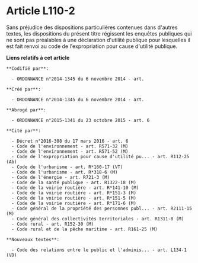# Article L110-2

Sans préjudice des dispositions particulières contenues dans d'autres textes, les dispositions du présent titre régissent les
enquêtes publiques qui ne sont pas préalables à une déclaration d'utilité publique pour lesquelles il est fait renvoi au code
de l'expropriation pour cause d'utilité publique.

**Liens relatifs à cet article**

	**Codifié par**:

	  - ORDONNANCE n°2014-1345 du 6 novembre 2014 - art.

	**Créé par**:

	  - ORDONNANCE n°2014-1345 du 6 novembre 2014 - art.

	**Abrogé par**:

	  - ORDONNANCE n°2015-1341 du 23 octobre 2015 - art. 6

	**Cité par**:

	  - Décret n°2016-308 du 17 mars 2016 - art. 6
	  - Code de l'environnement - art. R571-32 (M)
	  - Code de l'environnement - art. R571-52 (M)
	  - Code de l'expropriation pour cause d'utilité pu... - art. R112-25 (Ab)
	  - Code de l'urbanisme - art. R*160-17 (VT)
	  - Code de l'urbanisme - art. R*318-6 (M)
	  - Code de l'énergie - art. R721-3 (M)
	  - Code de la santé publique - art. R1322-18 (M)
	  - Code de la voirie routière - art. R*141-10 (M)
	  - Code de la voirie routière - art. R*151-3 (M)
	  - Code de la voirie routière - art. R*151-5 (M)
	  - Code de la voirie routière - art. R*171-6 (M)
	  - Code général de la propriété des personnes publ... - art. R2111-15 (M)
	  - Code général des collectivités territoriales - art. R1311-8 (M)
	  - Code rural - art. R152-30 (M)
	  - Code rural et de la pêche maritime - art. R161-25 (M)

	**Nouveaux textes**:

	  - Code des relations entre le public et l'adminis... - art. L134-1 (VD)
